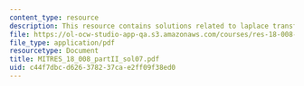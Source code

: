 ```yaml
---
content_type: resource
description: This resource contains solutions related to laplace transforms.
file: https://ol-ocw-studio-app-qa.s3.amazonaws.com/courses/res-18-008-calculus-revisited-complex-variables-differential-equations-and-linear-algebra-fall-2011/c44f7dbcd626378237cae2ff09f38ed0_MITRES_18_008_partII_sol07.pdf
file_type: application/pdf
resourcetype: Document
title: MITRES_18_008_partII_sol07.pdf
uid: c44f7dbc-d626-3782-37ca-e2ff09f38ed0
---
```

